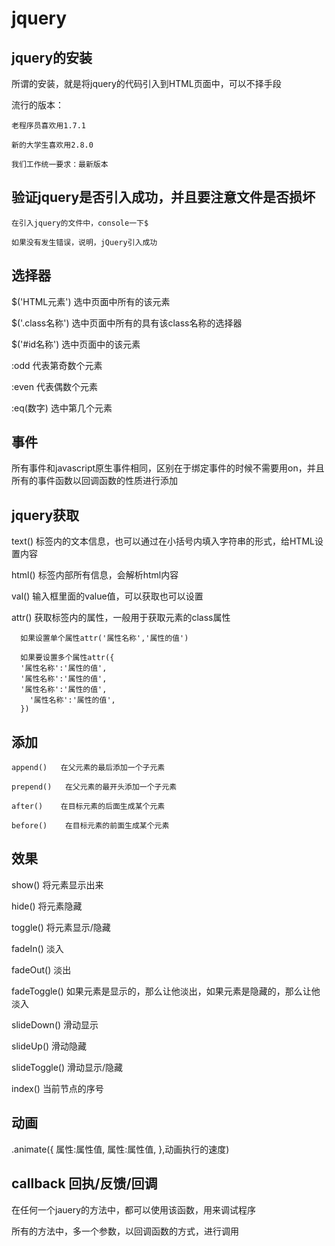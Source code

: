 # jquery

## jquery的安装

  所谓的安装，就是将jquery的代码引入到HTML页面中，可以不择手段

  流行的版本：

    老程序员喜欢用1.7.1

    新的大学生喜欢用2.8.0

    我们工作统一要求：最新版本

##  验证jquery是否引入成功，并且要注意文件是否损坏

    在引入jquery的文件中，console一下$

    如果没有发生错误，说明，jQuery引入成功

## 选择器

  $('HTML元素')   选中页面中所有的该元素

  $('.class名称')   选中页面中所有的具有该class名称的选择器

  $('#id名称')    选中页面中的该元素

  :odd   代表第奇数个元素

  :even  代表偶数个元素

  :eq(数字)   选中第几个元素

## 事件

  所有事件和javascript原生事件相同，区别在于绑定事件的时候不需要用on，并且所有的事件函数以回调函数的性质进行添加

## jquery获取

  text()    标签内的文本信息，也可以通过在小括号内填入字符串的形式，给HTML设置内容

  html()    标签内部所有信息，会解析html内容

  val()     输入框里面的value值，可以获取也可以设置

  attr()    获取标签内的属性，一般用于获取元素的class属性

      如果设置单个属性attr('属性名称','属性的值')

      如果要设置多个属性attr({
      '属性名称':'属性的值',
      '属性名称':'属性的值',
      '属性名称':'属性的值',
        '属性名称':'属性的值',
      })

## 添加

    append()   在父元素的最后添加一个子元素

    prepend()   在父元素的最开头添加一个子元素

    after()    在目标元素的后面生成某个元素

    before()    在目标元素的前面生成某个元素

## 效果

  show()   将元素显示出来

  hide()   将元素隐藏

  toggle()   将元素显示/隐藏

  fadeIn()   淡入

  fadeOut()  淡出

  fadeToggle()  如果元素是显示的，那么让他淡出，如果元素是隐藏的，那么让他淡入

  slideDown()   滑动显示

  slideUp()   滑动隐藏

  slideToggle()  滑动显示/隐藏

  index()   当前节点的序号

## 动画

  .animate({
    属性:属性值,
    属性:属性值,
  },动画执行的速度)

## callback  回执/反馈/回调

  在任何一个jauery的方法中，都可以使用该函数，用来调试程序

  所有的方法中，多一个参数，以回调函数的方式，进行调用
